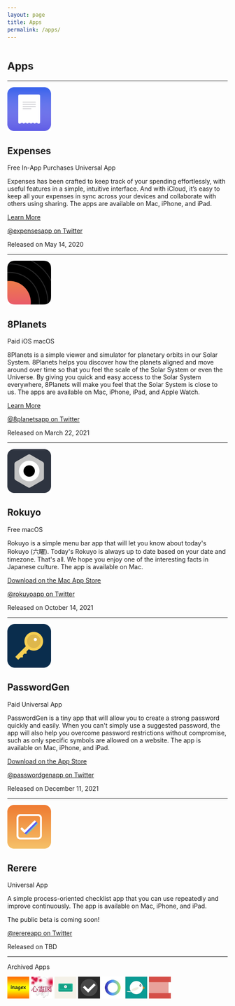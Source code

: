 ```yaml
---
layout: page
title: Apps
permalink: /apps/
---
```


<h1><small>Apps</small></h1>

<hr>

<div>
    <img src="../assets/expenses.png" width="100" height="100">
    <h2>Expenses</h2>
    <div>
        <span class="badge badge-pill">Free</span>
        <span class="badge badge-pill">In-App Purchases</span>
        <span class="badge badge-pill">Universal App</span>
    </div>
    <p>Expenses has been crafted to keep track of your spending effortlessly, with useful features in a simple, intuitive interface. And with iCloud, it’s easy to keep all your expenses in sync across your devices and collaborate with others using sharing. The apps are available on Mac, iPhone, and iPad.</p>
    <p><a href="{{ site.links.expenses }}">Learn More</a></p>
    <p><a href="{{ site.links.expenses_twitter }}">@expensesapp on Twitter</a></p>
    <p>Released on May 14, 2020</p>
</div>

<hr>

<div>
    <img src="../assets/8planets.png" width="100" height="100">
    <h2>8Planets</h2>
    <div>
        <span class="badge badge-pill">Paid</span>
        <span class="badge badge-pill">iOS</span>
        <span class="badge badge-pill">macOS</span>
    </div>
    <p>8Planets is a simple viewer and simulator for planetary orbits in our Solar System. 8Planets helps you discover how the planets aligned and move around over time so that you feel the scale of the Solar System or even the Universe. By giving you quick and easy access to the Solar System everywhere, 8Planets will make you feel that the Solar System is close to us. The apps are available on Mac, iPhone, iPad, and Apple Watch.</p>
    <p><a href="{{ site.links.eightplanets }}">Learn More</a></p>
    <p><a href="{{ site.links.eightplanets_twitter }}">@8planetsapp on Twitter</a></p>
    <p>Released on March 22, 2021</p>
</div>

<hr>

<div>
    <img src="../assets/rokuyo.png" width="100" height="100">
    <h2>Rokuyo</h2>
    <div>
        <span class="badge badge-pill">Free</span>
        <span class="badge badge-pill">macOS</span>
    </div>
    <p>Rokuyo is a simple menu bar app that will let you know about today's Rokuyo (六曜). Today's Rokuyo is always up to date based on your date and timezone. That's all. We hope you enjoy one of the interesting facts in Japanese culture. The app is available on Mac.</p>
    <p><a href="{{ site.links.rokuyo }}" target="_blank">Download on the Mac App Store</a></p>
    <p><a href="{{ site.links.rokuyo_twitter }}">@rokuyoapp on Twitter</a></p>
    <p>Released on October 14, 2021</p>
</div>

<hr>

<div>
    <img src="../assets/passwordgen.png" width="100" height="100">
    <h2>PasswordGen</h2>
    <div>
        <span class="badge badge-pill">Paid</span>
        <span class="badge badge-pill">Universal App</span>
    </div>
    <p>PasswordGen is a tiny app that will allow you to create a strong password quickly and easily. When you can't simply use a suggested password, the app will also help you overcome password restrictions without compromise, such as only specific symbols are allowed on a website. The app is available on Mac, iPhone, and iPad.</p>
    <p><a href="{{ site.links.passwordgen }}" target="_blank">Download on the App Store</a></p>
    <p><a href="{{ site.links.passwordgen_twitter }}">@passwordgenapp on Twitter</a></p>
    <p>Released on December 11, 2021</p>
</div>

<hr>

<div>
    <img src="../assets/rerere.png" width="100" height="100">
    <h2>Rerere</h2>
    <div>
        <span class="badge badge-pill">Universal App</span>
    </div>
    <p>A simple process-oriented checklist app that you can use repeatedly and improve continuously. The app is available on Mac, iPhone, and iPad.</p>
    <p>The public beta is coming soon!</p>
    <p><a href="{{ site.links.rerere_twitter }}">@rerereapp on Twitter</a></p>
    <p>Released on TBD</p>
</div>

<hr>

<p>Archived Apps</p>

<div class="archived-apps">
    <img src="../assets/inagex.jpg" width="50" height="50">
    <img src="../assets/shinreizu.jpg" width="50" height="50">
    <img src="../assets/fastzaim.jpg" width="50" height="50">
    <img src="../assets/taskey.jpg" width="50" height="50">
    <img src="../assets/motivation.jpg" width="50" height="50">
    <img src="../assets/esafeed.jpg" width="50" height="50">
    <img src="../assets/kigen.jpg" width="50" height="50">
</div>
